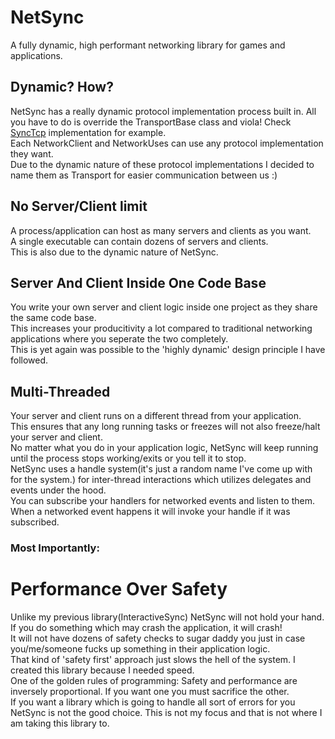 # NetSync
A fully dynamic, high performant networking library for games and applications.


## Dynamic? How?
NetSync has a really dynamic protocol implementation process built in. All you have to do is override the TransportBase class and viola! Check [SyncTcp](https://github.com/EmreBugday99/NetSync/blob/main/NetSync/NetSync/Transport/SyncTcp/SyncTcp.cs) implementation for example.
<br>
Each NetworkClient and NetworkUses can use any protocol implementation they want. 
<br>
Due to the dynamic nature of these protocol implementations I decided to name them as Transport for easier communication between us :)

## No Server/Client limit
A process/application can host as many servers and clients as you want. 
<br>
A single executable can contain dozens of servers and clients.
<br>
This is also due to the dynamic nature of NetSync.

## Server And Client Inside One Code Base
You write your own server and client logic inside one project as they share the same code base. 
<br>
This increases your producitivity a lot compared to traditional networking applications where you seperate the two completely.
<br>
This is yet again was possible to the 'highly dynamic' design principle I have followed.

## Multi-Threaded
Your server and client runs on a different thread from your application.
<br>
This ensures that any long running tasks or freezes will not also freeze/halt your server and client. 
<br>
No matter what you do in your application logic, NetSync will keep running until the process stops working/exits or you tell it to stop.
<br>
NetSync uses a handle system(it's just a random name I've come up with for the system.) for inter-thread interactions which utilizes delegates and events under the hood.
<br>
You can subscribe your handlers for networked events and listen to them. When a networked event happens it will invoke your handle if it was subscribed.
<br>
### Most Importantly:
# Performance Over Safety
Unlike my previous library(InteractiveSync) NetSync will not hold your hand. If you do something which may crash the application, it will crash!
<br>
It will not have dozens of safety checks to sugar daddy you just in case you/me/someone fucks up something in their application logic.
<br>
That kind of 'safety first' approach just slows the hell of the system. I created this library because I needed speed.
<br>
One of the golden rules of programming: Safety and performance are inversely proportional. If you want one you must sacrifice the other.
<br>
If you want a library which is going to handle all sort of errors for you NetSync is not the good choice. This is not my focus and that is not where I am taking this library to.
